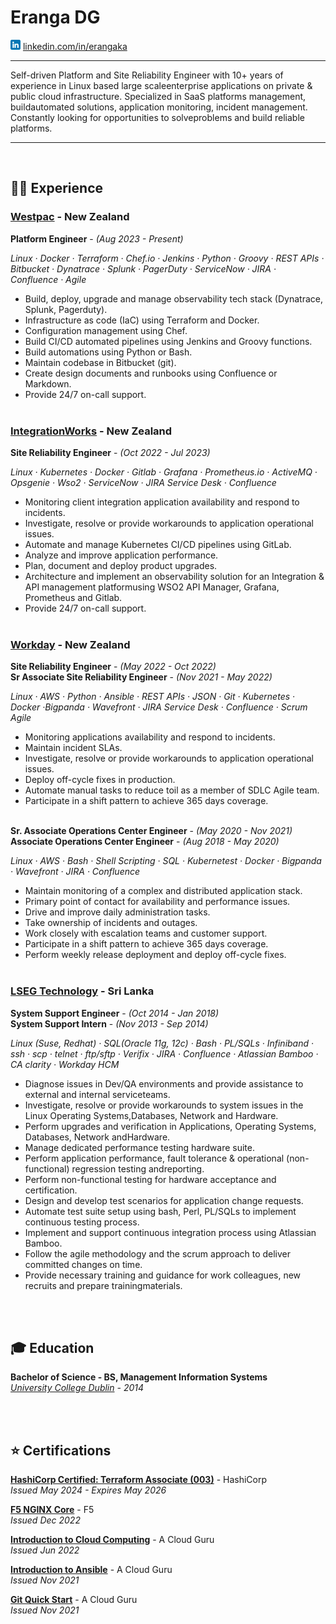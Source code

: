 # Eranga DG

![](/logo/linkedin.png) [linkedin.com/in/erangaka](https://www.linkedin.com/in/erangaka/)

---

Self-driven Platform and Site Reliability Engineer with 10+ years of experience in Linux based large scaleenterprise applications on private & public cloud infrastructure. Specialized in SaaS platforms management, buildautomated solutions, application monitoring, incident management. Constantly looking for opportunities to solveproblems and build reliable platforms.

---
<br>

## :man_technologist: Experience

### [Westpac](https://www.linkedin.com/company/westpac-new-zealand-limited) - New Zealand

**Platform Engineer** - _(Aug 2023 - Present)_

_Linux · Docker · Terraform · Chef.io · Jenkins · Python · Groovy · REST APIs · Bitbucket · Dynatrace · Splunk · PagerDuty · ServiceNow · JIRA · Confluence · Agile_

- Build, deploy, upgrade and manage observability tech stack (Dynatrace, Splunk, Pagerduty).
- Infrastructure as code (IaC) using Terraform and Docker.
- Configuration management using Chef.
- Build CI/CD automated pipelines using Jenkins and Groovy functions.
- Build automations using Python or Bash.
- Maintain codebase in Bitbucket (git).
- Create design documents and runbooks using Confluence or Markdown.
- Provide 24/7 on-call support.
<br><br>

### [IntegrationWorks](https://www.linkedin.com/company/integrationworks) - New Zealand

**Site Reliability Engineer** - _(Oct 2022 - Jul 2023)_

_Linux · Kubernetes · Docker · Gitlab · Grafana · Prometheus.io · ActiveMQ · Opsgenie · Wso2 · ServiceNow · JIRA Service Desk · Confluence_

- Monitoring client integration application availability and respond to incidents.
- Investigate, resolve or provide workarounds to application operational issues.
- Automate and manage Kubernetes CI/CD pipelines using GitLab.
- Analyze and improve application performance.
- Plan, document and deploy product upgrades.
- Architecture and implement an observability solution for an Integration & API management platformusing WSO2 API Manager, Grafana, Prometheus and Gitlab.
- Provide 24/7 on-call support.
<br><br>

### [Workday](https://www.linkedin.com/company/workday) - New Zealand

**Site Reliability Engineer** - _(May 2022 - Oct 2022)_ <br>
**Sr Associate Site Reliability Engineer** - _(Nov 2021 - May 2022)_

_Linux · AWS · Python · Ansible · REST APIs · JSON · Git · Kubernetes · Docker ·Bigpanda · Wavefront · JIRA Service Desk · Confluence · Scrum Agile_

- Monitoring applications availability and respond to incidents.
- Maintain incident SLAs.
- Investigate, resolve or provide workarounds to application operational issues.
- Deploy off-cycle fixes in production.
- Automate manual tasks to reduce toil as a member of SDLC Agile team.
- Participate in a shift pattern to achieve 365 days coverage.
<br><br>

**Sr. Associate Operations Center Engineer** - _(May 2020 - Nov 2021)_ <br>
**Associate Operations Center Engineer** - _(Aug 2018 - May 2020)_

_Linux · AWS · Bash · Shell Scripting · SQL · Kubernetest · Docker · Bigpanda · Wavefront · JIRA · Confluence_

- Maintain monitoring of a complex and distributed application stack.
- Primary point of contact for availability and performance issues.
- Drive and improve daily administration tasks.
- Take ownership of incidents and outages.
- Work closely with escalation teams and customer support.
- Participate in a shift pattern to achieve 365 days coverage.
- Perform weekly release deployment and deploy off-cycle fixes.
<br><br>

### [LSEG Technology](https://www.linkedin.com/company/lsegtechnology/) - Sri Lanka

**System Support Engineer** - _(Oct 2014 - Jan 2018)_ <br>
**System Support Intern** - _(Nov 2013 - Sep 2014)_

_Linux (Suse, Redhat) · SQL(Oracle 11g, 12c) · Bash · PL/SQLs · Infiniband · ssh · scp · telnet · ftp/sftp · Verifix · JIRA · Confluence · Atlassian Bamboo · CA clarity · Workday HCM_

- Diagnose issues in Dev/QA environments and provide assistance to external and internal serviceteams.
- Investigate, resolve or provide workarounds to system issues in the Linux Operating Systems,Databases, Network and Hardware.
- Perform upgrades and verification in Applications, Operating Systems, Databases, Network andHardware.
- Manage dedicated performance testing hardware suite.
- Perform application performance, fault tolerance & operational (non-functional) regression testing andreporting.
- Perform non-functional testing for hardware acceptance and certification.
- Design and develop test scenarios for application change requests.
- Automate test suite setup using bash, Perl, PL/SQLs to implement continuous testing process.
- Implement and support continuous integration process using Atlassian Bamboo.
- Follow the agile methodology and the scrum approach to deliver committed changes on time.
- Provide necessary training and guidance for work colleagues, new recruits and prepare trainingmaterials.
<br><br>

<br>

## :mortar_board: Education

**Bachelor of Science - BS, Management Information Systems** <br>
_[University College Dublin](https://www.ucd.ie/) - 2014_
<br><br>

<br>

## :star: Certifications

[**HashiCorp Certified: Terraform Associate (003)**](https://www.credly.com/badges/1a58bc85-c15e-4b2f-8193-3e8c3ad8c85f) - HashiCorp <br>
_Issued May 2024 - Expires May 2026_

[**F5 NGINX Core**](https://www.credly.com/badges/e369e527-4b06-4b8c-aa04-618857f5e32f) - F5 <br>
_Issued Dec 2022_

[**Introduction to Cloud Computing**](https://verify.acloud.guru/053057E425D7) - A Cloud Guru <br>
_Issued Jun 2022_

[**Introduction to Ansible**](https://verify.acloud.guru/FF87837E8BF8) - A Cloud Guru <br>
_Issued Nov 2021_

[**Git Quick Start**](https://verify.acloud.guru/BEC217F6932C) - A Cloud Guru <br>
_Issued Nov 2021_